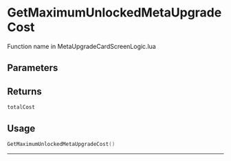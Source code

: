 # GetMaximumUnlockedMetaUpgradeCost

Function name in MetaUpgradeCardScreenLogic.lua

## Parameters

## Returns

`totalCost`

## Usage

```lua
GetMaximumUnlockedMetaUpgradeCost()
```

---
